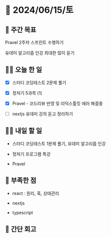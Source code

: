 # 📅 2024/06/15/토

## 🚀 주간 목표

Pravel 2주차 스프린트 수행하기

유데미 알고리즘 인강 최대한 많이 듣기

## 💪🏻 오늘 한 일

- [x] 스터디 코딩테스트 2문제 풀기

- [x] 정처기 5과목 (1)

- [x] Pravel - 코드리뷰 반영 및 리덕스툴킷 에러 해결중

- [ ] nextjs 유데미 강의 듣고 정리하기

## 🫵🏻 내일 할 일

- 스터디 코딩테스트 1문제 풀기, 유데미 알고리즘 인강

- 정처기 프로그램 특강

- Pravel

## 🔎 부족한 점

- react : 원리, 훅, 상태관리

- nextjs

- typescript

## 👀 간단 회고
